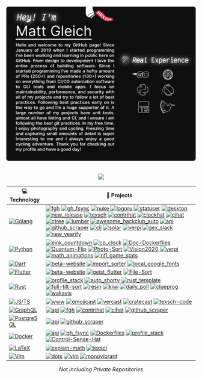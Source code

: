 ![card](card.svg)

<div align="center">
    <br>
    <img src="https://metrics.lecoq.io/gleich?template=classic&repositories=300&lines=1&achievements=1&isocalendar=1&followup=1&isocalendar.duration=half-year&achievements.threshold=B&achievements.secrets=true&achievements.limit=6&config.timezone=America%2FNew_York">
</div>

<!-- START OF PROFILE STACK, DO NOT REMOVE -->
| 💻 **Technology** | 🚀 **Projects** |
| - | - |
| [![Golang](https://img.shields.io/static/v1?label=&message=Golang&color=7FD6EA&logo=go&logoColor=FFFFFF)](https://golang.org/) | [![fgh](https://img.shields.io/static/v1?label=&message=fgh&color=000605&logo=github&logoColor=FFFFFF&labelColor=000605)](https://github.com/gleich/fgh) [![gh_fsync](https://img.shields.io/static/v1?label=&message=gh_fsync&color=000605&logo=github&logoColor=FFFFFF&labelColor=000605)](https://github.com/gleich/gh_fsync) [![nuke](https://img.shields.io/static/v1?label=&message=nuke&color=000605&logo=github&logoColor=FFFFFF&labelColor=000605)](https://github.com/gleich/nuke) [![logoru](https://img.shields.io/static/v1?label=&message=logoru&color=000605&logo=github&logoColor=FFFFFF&labelColor=000605)](https://github.com/gleich/logoru) [![statuser](https://img.shields.io/static/v1?label=&message=statuser&color=000605&logo=github&logoColor=FFFFFF&labelColor=000605)](https://github.com/gleich/statuser) [![desktop](https://img.shields.io/static/v1?label=&message=desktop&color=000605&logo=github&logoColor=FFFFFF&labelColor=000605)](https://github.com/gleich/desktop) [![new_release](https://img.shields.io/static/v1?label=&message=new_release&color=000605&logo=github&logoColor=FFFFFF&labelColor=000605)](https://github.com/gleich/new_release) [![texsch](https://img.shields.io/static/v1?label=&message=texsch&color=000605&logo=github&logoColor=FFFFFF&labelColor=000605)](https://github.com/gleich/texsch) [![contrihat](https://img.shields.io/static/v1?label=&message=contrihat&color=000605&logo=github&logoColor=FFFFFF&labelColor=000605)](https://github.com/gleich/contrihat) [![clockhat](https://img.shields.io/static/v1?label=&message=clockhat&color=000605&logo=github&logoColor=FFFFFF&labelColor=000605)](https://github.com/gleich/clockhat) [![cihat](https://img.shields.io/static/v1?label=&message=cihat&color=000605&logo=github&logoColor=FFFFFF&labelColor=000605)](https://github.com/gleich/cihat) [![ctree](https://img.shields.io/static/v1?label=&message=ctree&color=000605&logo=github&logoColor=FFFFFF&labelColor=000605)](https://github.com/gleich/ctree) [![lumber](https://img.shields.io/static/v1?label=&message=lumber&color=000605&logo=github&logoColor=FFFFFF&labelColor=000605)](https://github.com/gleich/lumber) [![awesome_hackclub_auto](https://img.shields.io/static/v1?label=&message=awesome_hackclub_auto&color=000605&logo=github&logoColor=FFFFFF&labelColor=000605)](https://github.com/hackclub/awesome_hackclub_auto) [![api](https://img.shields.io/static/v1?label=&message=api&color=000605&logo=github&logoColor=FFFFFF&labelColor=000605)](https://github.com/gleich/api) [![github_scraper](https://img.shields.io/static/v1?label=&message=github_scraper&color=000605&logo=github&logoColor=FFFFFF&labelColor=000605)](https://github.com/gleich/github_scraper) [![cli](https://img.shields.io/static/v1?label=&message=cli&color=000605&logo=github&logoColor=FFFFFF&labelColor=000605)](https://github.com/rootly-io/cli) [![solar](https://img.shields.io/static/v1?label=&message=solar&color=000605&logo=github&logoColor=FFFFFF&labelColor=000605)](https://github.com/gleich/solar) [![verpi](https://img.shields.io/static/v1?label=&message=verpi&color=000605&logo=github&logoColor=FFFFFF&labelColor=000605)](https://github.com/gleich/verpi) [![gex_slack](https://img.shields.io/static/v1?label=&message=gex_slack&color=000605&logo=github&logoColor=FFFFFF&labelColor=000605)](https://github.com/gleich/gex_slack) [![new_yearify](https://img.shields.io/static/v1?label=&message=new_yearify&color=000605&logo=github&logoColor=FFFFFF&labelColor=000605)](https://github.com/gleich/new_yearify) |
| [![Python](https://img.shields.io/static/v1?label=&message=Python&color=3C78A9&logo=python&logoColor=FFFFFF)](https://www.python.org/) | [![eink_countdown](https://img.shields.io/static/v1?label=&message=eink_countdown&color=000605&logo=github&logoColor=FFFFFF&labelColor=000605)](https://github.com/gleich/eink_countdown) [![cp_clock](https://img.shields.io/static/v1?label=&message=cp_clock&color=000605&logo=github&logoColor=FFFFFF&labelColor=000605)](https://github.com/gleich/cp_clock) [![Doc-Dockerfiles](https://img.shields.io/static/v1?label=&message=Doc-Dockerfiles&color=000605&logo=github&logoColor=FFFFFF&labelColor=000605)](https://github.com/gleich/Doc-Dockerfiles) [![Quantum-Flip](https://img.shields.io/static/v1?label=&message=Quantum-Flip&color=000605&logo=github&logoColor=FFFFFF&labelColor=000605)](https://github.com/gleich/Quantum-Flip) [![Photo-Sort](https://img.shields.io/static/v1?label=&message=Photo-Sort&color=000605&logo=github&logoColor=FFFFFF&labelColor=000605)](https://github.com/gleich/Photo-Sort) [![Vision2020](https://img.shields.io/static/v1?label=&message=Vision2020&color=000605&logo=github&logoColor=FFFFFF&labelColor=000605)](https://github.com/Team-501-The-PowerKnights/Vision2020) [![verpi](https://img.shields.io/static/v1?label=&message=verpi&color=000605&logo=github&logoColor=FFFFFF&labelColor=000605)](https://github.com/gleich/verpi) [![math_animations](https://img.shields.io/static/v1?label=&message=math_animations&color=000605&logo=github&logoColor=FFFFFF&labelColor=000605)](https://github.com/gleich/math_animations) [![nfl_game_stats](https://img.shields.io/static/v1?label=&message=nfl_game_stats&color=000605&logo=github&logoColor=FFFFFF&labelColor=000605)](https://github.com/gleich/nfl_game_stats) |
| [![Dart](https://img.shields.io/static/v1?label=&message=Dart&color=52C0F2&logo=dart&logoColor=FFFFFF)](https://dart.dev/) | [![beta-website](https://img.shields.io/static/v1?label=&message=beta-website&color=000605&logo=github&logoColor=FFFFFF&labelColor=000605)](https://github.com/gleich/beta-website) [![import_sorter](https://img.shields.io/static/v1?label=&message=import_sorter&color=000605&logo=github&logoColor=FFFFFF&labelColor=000605)](https://github.com/fluttercommunity/import_sorter) [![local_google_fonts](https://img.shields.io/static/v1?label=&message=local_google_fonts&color=000605&logo=github&logoColor=FFFFFF&labelColor=000605)](https://github.com/gleich/local_google_fonts) |
| [![Flutter](https://img.shields.io/static/v1?label=&message=Flutter&color=52C0F2&logo=flutter&logoColor=FFFFFF)](https://flutter.dev/) | [![beta-website](https://img.shields.io/static/v1?label=&message=beta-website&color=000605&logo=github&logoColor=FFFFFF&labelColor=000605)](https://github.com/gleich/beta-website) [![geist_flutter](https://img.shields.io/static/v1?label=&message=geist_flutter&color=000605&logo=github&logoColor=FFFFFF&labelColor=000605)](https://github.com/banurapp/geist_flutter) [![File-Sort](https://img.shields.io/static/v1?label=&message=File-Sort&color=000605&logo=github&logoColor=FFFFFF&labelColor=000605)](https://github.com/gleich/File-Sort) |
| [![Rust](https://img.shields.io/static/v1?label=&message=Rust&color=DEA584&logo=rust&logoColor=FFFFFF)](https://www.rust-lang.org/) | [![profile_stack](https://img.shields.io/static/v1?label=&message=profile_stack&color=000605&logo=github&logoColor=FFFFFF&labelColor=000605)](https://github.com/gleich/profile_stack) [![auto_shorty](https://img.shields.io/static/v1?label=&message=auto_shorty&color=000605&logo=github&logoColor=FFFFFF&labelColor=000605)](https://github.com/gleich/auto_shorty) [![rust_template](https://img.shields.io/static/v1?label=&message=rust_template&color=000605&logo=github&logoColor=FFFFFF&labelColor=000605)](https://github.com/gleich/rust_template) [![full-tilt-sort](https://img.shields.io/static/v1?label=&message=full-tilt-sort&color=000605&logo=github&logoColor=FFFFFF&labelColor=000605)](https://github.com/gleich/full-tilt-sort) [![resin](https://img.shields.io/static/v1?label=&message=resin&color=000605&logo=github&logoColor=FFFFFF&labelColor=000605)](https://github.com/gleich/resin) [![kiwi](https://img.shields.io/static/v1?label=&message=kiwi&color=000605&logo=github&logoColor=FFFFFF&labelColor=000605)](https://github.com/gleich/kiwi) [![daily_poll](https://img.shields.io/static/v1?label=&message=daily_poll&color=000605&logo=github&logoColor=FFFFFF&labelColor=000605)](https://github.com/gleich/daily_poll) [![clueprog](https://img.shields.io/static/v1?label=&message=clueprog%20(WIP)&color=000605&logo=github&logoColor=FFFFFF&labelColor=000605)](https://github.com/gleich/clueprog) [![wakavis](https://img.shields.io/static/v1?label=&message=wakavis%20(WIP)&color=000605&logo=github&logoColor=FFFFFF&labelColor=000605)](https://github.com/gleich/wakavis) |
| [![JS/TS](https://img.shields.io/static/v1?label=&message=JS/TS&color=3878C6&logo=typescript&logoColor=FFFFFF)](https://www.typescriptlang.org/) | [![www](https://img.shields.io/static/v1?label=&message=www&color=000605&logo=github&logoColor=FFFFFF&labelColor=000605)](https://github.com/gleich/www) [![emojicast](https://img.shields.io/static/v1?label=&message=emojicast&color=000605&logo=github&logoColor=FFFFFF&labelColor=000605)](https://github.com/gleich/emojicast) [![vercast](https://img.shields.io/static/v1?label=&message=vercast&color=000605&logo=github&logoColor=FFFFFF&labelColor=000605)](https://github.com/gleich/vercast) [![cratecast](https://img.shields.io/static/v1?label=&message=cratecast&color=000605&logo=github&logoColor=FFFFFF&labelColor=000605)](https://github.com/gleich/cratecast) [![texsch-code](https://img.shields.io/static/v1?label=&message=texsch-code&color=000605&logo=github&logoColor=FFFFFF&labelColor=000605)](https://github.com/gleich/texsch-code) |
| [![GraphQL](https://img.shields.io/static/v1?label=&message=GraphQL&color=000000&logo=graphql&logoColor=FFFFFF)](https://graphql.org) | [![api](https://img.shields.io/static/v1?label=&message=api&color=000605&logo=github&logoColor=FFFFFF&labelColor=000605)](https://github.com/gleich/api) [![fgh](https://img.shields.io/static/v1?label=&message=fgh&color=000605&logo=github&logoColor=FFFFFF&labelColor=000605)](https://github.com/gleich/fgh) [![contrihat](https://img.shields.io/static/v1?label=&message=contrihat&color=000605&logo=github&logoColor=FFFFFF&labelColor=000605)](https://github.com/gleich/contrihat) [![cihat](https://img.shields.io/static/v1?label=&message=cihat&color=000605&logo=github&logoColor=FFFFFF&labelColor=000605)](https://github.com/gleich/cihat) [![github_scraper](https://img.shields.io/static/v1?label=&message=github_scraper&color=000605&logo=github&logoColor=FFFFFF&labelColor=000605)](https://github.com/gleich/github_scraper) |
| [![PostgreSQL](https://img.shields.io/static/v1?label=&message=PostgreSQL&color=336791&logo=postgresql&logoColor=FFFFFF)](https://postgres.org) | [![api](https://img.shields.io/static/v1?label=&message=api&color=000605&logo=github&logoColor=FFFFFF&labelColor=000605)](https://github.com/gleich/api) [![github_scraper](https://img.shields.io/static/v1?label=&message=github_scraper&color=000605&logo=github&logoColor=FFFFFF&labelColor=000605)](https://github.com/gleich/github_scraper) |
| [![Docker](https://img.shields.io/static/v1?label=&message=Docker&color=4FA1EF&logo=docker&logoColor=FFFFFF)](https://www.docker.com/) | [![api](https://img.shields.io/static/v1?label=&message=api&color=000605&logo=github&logoColor=FFFFFF&labelColor=000605)](https://github.com/gleich/api) [![gh_fsync](https://img.shields.io/static/v1?label=&message=gh_fsync&color=000605&logo=github&logoColor=FFFFFF&labelColor=000605)](https://github.com/gleich/gh_fsync) [![Dockerfiles](https://img.shields.io/static/v1?label=&message=Dockerfiles&color=000605&logo=github&logoColor=FFFFFF&labelColor=000605)](https://github.com/gleich/Dockerfiles) [![profile_stack](https://img.shields.io/static/v1?label=&message=profile_stack&color=000605&logo=github&logoColor=FFFFFF&labelColor=000605)](https://github.com/gleich/profile_stack) [![Control-Sense-Hat](https://img.shields.io/static/v1?label=&message=Control-Sense-Hat&color=000605&logo=github&logoColor=FFFFFF&labelColor=000605)](https://github.com/gleich/Control-Sense-Hat) |
| [![LaTeX](https://img.shields.io/static/v1?label=&message=LaTeX&color=3D6117&logo=latex&logoColor=FFFFFF)](https://www.latex-project.org/) | [![explain-math](https://img.shields.io/static/v1?label=&message=explain-math&color=000605&logo=github&logoColor=FFFFFF&labelColor=000605)](https://github.com/gleich/explain-math) [![texsci](https://img.shields.io/static/v1?label=&message=texsci&color=000605&logo=github&logoColor=FFFFFF&labelColor=000605)](https://github.com/gleich/texsci) |
| [![Vim](https://img.shields.io/static/v1?label=&message=Vim&color=019733&logo=vim&logoColor=FFFFFF)](https://www.vim.org/) | [![dots](https://img.shields.io/static/v1?label=&message=dots&color=000605&logo=github&logoColor=FFFFFF&labelColor=000605)](https://github.com/gleich/dots) [![vim](https://img.shields.io/static/v1?label=&message=vim&color=000605&logo=github&logoColor=FFFFFF&labelColor=000605)](https://github.com/blackbirdtheme/vim) [![monovibrant](https://img.shields.io/static/v1?label=&message=monovibrant&color=000605&logo=github&logoColor=FFFFFF&labelColor=000605)](https://github.com/gleich/monovibrant) |
<!-- END OF PROFILE STACK, DO NOT REMOVE -->

<div align="center">
    <i>Not including Private Repositories</i>
</div>